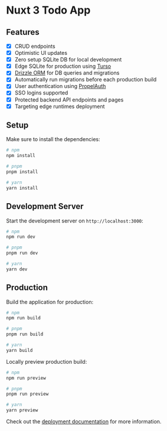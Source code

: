 # Nuxt 3 Todo App

## Features

- [x] CRUD endpoints
- [x] Optimistic UI updates
- [x] Zero setup SQLite DB for local development
- [x] Edge SQLite for production using [Turso](https://turso.tech/)
- [x] [Drizzle ORM](https://orm.drizzle.team/docs/overview) for DB queries and migrations
- [x] Automatically run migrations before each production build
- [x] User authentication using [PropelAuth](https://docs.propelauth.com/overview)
- [x] SSO logins supported
- [x] Protected backend API endpoints and pages
- [x] Targeting edge runtimes deployment

## Setup

Make sure to install the dependencies:

```bash
# npm
npm install

# pnpm
pnpm install

# yarn
yarn install
```

## Development Server

Start the development server on `http://localhost:3000`:

```bash
# npm
npm run dev

# pnpm
pnpm run dev

# yarn
yarn dev
```

## Production

Build the application for production:

```bash
# npm
npm run build

# pnpm
pnpm run build

# yarn
yarn build
```

Locally preview production build:

```bash
# npm
npm run preview

# pnpm
pnpm run preview

# yarn
yarn preview
```

Check out the [deployment documentation](https://nuxt.com/docs/getting-started/deployment) for more information.

